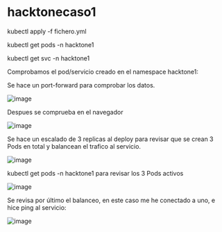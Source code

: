 # hacktonecaso1
kubectl apply -f fichero.yml


kubectl get pods -n hacktone1


kubectl get svc -n hacktone1

Comprobamos el pod/servicio creado en el namespace hacktone1:

Se hace un port-forward para comprobar los datos. 

![image](https://github.com/robbyq92/hacktonecaso1/assets/49034238/afb4cd28-e752-4dce-b781-0f6481d276e0) 

Despues se comprueba en el navegador 

![image](https://github.com/robbyq92/hacktonecaso1/assets/49034238/b0409cc3-ca5e-438b-99d1-ae57c535e8d4) 


Se hace un escalado de 3 replicas al deploy para revisar que se crean 3 Pods en total y balancean el trafico al servicio.


![image](https://github.com/robbyq92/hacktonecaso1/assets/49034238/275ca4ef-76f4-4cbf-b7a2-2fd72436e006)


kubectl get pods -n hacktone1 para revisar los 3 Pods activos


![image](https://github.com/robbyq92/hacktonecaso1/assets/49034238/ba9c524f-623d-4d51-9750-39630311c505)


Se revisa por último el balanceo, en este caso me he conectado a uno, e hice ping al servicio:


![image](https://github.com/robbyq92/hacktonecaso1/assets/49034238/40c57e49-f24f-45c9-8fc1-9241136116a5)
